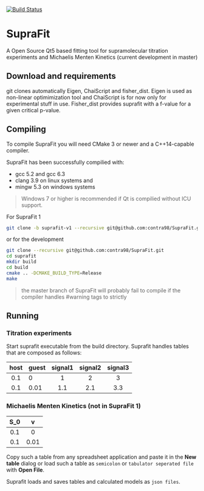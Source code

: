 [![Build Status](https://travis-ci.com/contra98/SupraFit.svg?token=kbszubggsBRpbhwmvtTL&branch=master)](https://travis-ci.com/contra98/SupraFit)

# SupraFit 

A Open Source Qt5 based fitting tool for supramolecular titration experiments and Michaelis Menten Kinetics (current development in master)

## Download and requirements
git clones automatically Eigen, ChaiScript and fisher_dist. Eigen is used as non-linear optimimization tool and ChaiScript is for now only for experimental stuff in use. Fisher_dist provides suprafit with a f-value for a given critical p-value.

## Compiling
To compile SupraFit you will need CMake 3 or newer and a C++14-capable compiler.

SupraFit has been successfully compilied with: 
- gcc 5.2 and gcc 6.3
- clang 3.9 
on linux systems and 
- mingw 5.3 on windows systems

> Windows 7 or higher is recommended if Qt is compilied without ICU support.

For SupraFit 1
```sh
git clone -b suprafit-v1 --recursive git@github.com:contra98/SupraFit.git
```
or for the development
```sh
git clone --recursive git@github.com:contra98/SupraFit.git
cd suprafit
mkdir build
cd build
cmake .. -DCMAKE_BUILD_TYPE=Release
make
```

> the master branch of SupraFit will probably fail to compile if the compiler handles #warning tags to strictly

## Running
### Titration experiments
Start suprafit executable from the build directory. Suprafit handles tables that are composed as follows:

| host | guest | signal1 | signal2 | signal3 |
|:-----:|:----|:----:|:----:|:----:|
| 0.1 | 0 | 1 | 2 | 3 |
| 0.1 | 0.01 | 1.1 | 2.1 | 3.3|

### Michaelis Menten Kinetics (not in SupraFit 1)
| S_0 | v | 
|:-----:|:----:|
| 0.1 | 0 |
| 0.1 | 0.01 |

Copy such a table from any spreadsheet application and paste it in the **New table** dialog or load such a table as `semicolon` or `tabulator seperated file` with **Open File**. 

Suprafit loads and saves tables and calculated models as `json files`.
